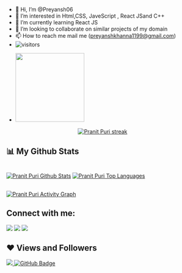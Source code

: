 - 👋 Hi, I’m @Preyansh06
- 👀 I’m interested in Html,CSS, JaveScript , React JSand C++
- 🌱 I’m currently learning React JS
- 💞️ I’m looking to collaborate on similar projects of my domain
- 📫 How to reach me mail me (preyanshkhanna1199@gmail.com)
- ![visitors](https://visitor-badge.glitch.me/badge?page_id=page.id)
<!-- - ![Preyansh's GitHub stats](https://github-readme-stats.vercel.app/api?username=Preyansh06&theme=dark&show_icons=true) -->
- <img height="180em" src="https://github-readme-stats.vercel.app/api?username=Preyansh06&show_icons=true&hide_border=true&&count_private=true&include_all_commits=true" />

<p align="center">
    <a href="https://github.com/pran20/github-readme-streak-stats">
        <img title="🔥 Get streak stats for your profile at git.io/streak-stats" alt="Pranit Puri streak" src="https://github-readme-streak-stats.herokuapp.com/?user=pran20&theme=black-ice&hide_border=true&stroke=0000&background=060A0CD0"/>
    </a>

## 📊 My Github Stats

  <br/>
    <a href="https://github.com/pran20/github-readme-stats"><img alt="Pranit Puri Github Stats" src="https://github-readme-stats.vercel.app/api?username=pran20&show_icons=true&count_private=true&theme=react&hide_border=true&bg_color=0D1117" /></a>
  <a href="https://github.com/pran20/github-readme-stats"><img alt="Pranit Puri Top Languages" src="https://github-readme-stats.vercel.app/api/top-langs/?username=pran20&langs_count=8&count_private=true&layout=compact&theme=react&hide_border=true&bg_color=0D1117" /></a>
  <br/>
<br/>

<a href="https://github.com/pran20/github-readme-activity-graph"><img alt="Pranit Puri Activity Graph" src="https://activity-graph.herokuapp.com/graph?username=pran20&bg_color=0D1117&color=5BCDEC&line=5BCDEC&point=FFFFFF&hide_border=true" /></a>

## Connect with me:
<p align="left">

<a href = "http://linkedin.com/in/pranit-puri-a22b91175"><img src="https://img.icons8.com/fluent/48/000000/linkedin.png"/></a>
<a href = "https://twitter.com/pran_writes_"><img src="https://img.icons8.com/fluent/48/000000/twitter.png"/></a>
<a href = "https://www.instagram.com/pran_writes_/"><img src="https://img.icons8.com/fluent/48/000000/instagram-new.png"/></a>

</p>

## ❤ Views and Followers
<a href="https://github.com/Meghna-DAS/github-profile-views-counter">
    <img src="https://komarev.com/ghpvc/?username=pran20">
</a>
<a href="https://github.com/pran20?tab=followers"><img src="https://img.shields.io/github/followers/pran20?label=Followers&style=social" alt="GitHub Badge"></a>

<!---
Preyansh06/Preyansh06 is a ✨ special ✨ repository because its `README.md` (this file) appears on your GitHub profile.
You can click the Preview link to take a look at your changes.
--->
